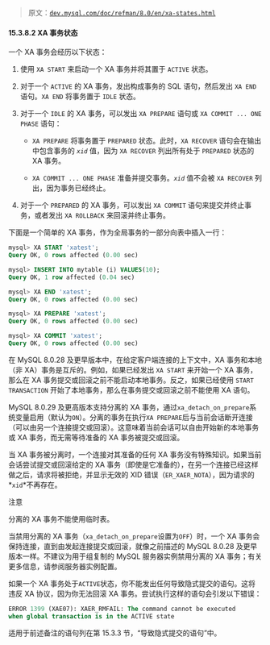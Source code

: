 > 原文：[`dev.mysql.com/doc/refman/8.0/en/xa-states.html`](https://dev.mysql.com/doc/refman/8.0/en/xa-states.html)

#### 15.3.8.2 XA 事务状态

一个 XA 事务会经历以下状态：

1.  使用 `XA START` 来启动一个 XA 事务并将其置于 `ACTIVE` 状态。

1.  对于一个 `ACTIVE` 的 XA 事务，发出构成事务的 SQL 语句，然后发出 `XA END` 语句。`XA END` 将事务置于 `IDLE` 状态。

1.  对于一个 `IDLE` 的 XA 事务，可以发出 `XA PREPARE` 语句或 `XA COMMIT ... ONE PHASE` 语句：

    +   `XA PREPARE` 将事务置于 `PREPARED` 状态。此时，`XA RECOVER` 语句会在输出中包含事务的 *`xid`* 值，因为 `XA RECOVER` 列出所有处于 `PREPARED` 状态的 XA 事务。

    +   `XA COMMIT ... ONE PHASE` 准备并提交事务。*`xid`* 值不会被 `XA RECOVER` 列出，因为事务已经终止。

1.  对于一个 `PREPARED` 的 XA 事务，可以发出 `XA COMMIT` 语句来提交并终止事务，或者发出 `XA ROLLBACK` 来回滚并终止事务。

下面是一个简单的 XA 事务，作为全局事务的一部分向表中插入一行：

```sql
mysql> XA START 'xatest';
Query OK, 0 rows affected (0.00 sec)

mysql> INSERT INTO mytable (i) VALUES(10);
Query OK, 1 row affected (0.04 sec)

mysql> XA END 'xatest';
Query OK, 0 rows affected (0.00 sec)

mysql> XA PREPARE 'xatest';
Query OK, 0 rows affected (0.00 sec)

mysql> XA COMMIT 'xatest';
Query OK, 0 rows affected (0.00 sec)
```

在 MySQL 8.0.28 及更早版本中，在给定客户端连接的上下文中，XA 事务和本地（非 XA）事务是互斥的。例如，如果已经发出 `XA START` 来开始一个 XA 事务，那么在 XA 事务提交或回滚之前不能启动本地事务。反之，如果已经使用 `START TRANSACTION` 开始了本地事务，那么在事务提交或回滚之前不能使用 XA 语句。

MySQL 8.0.29 及更高版本支持分离的 XA 事务，通过`xa_detach_on_prepare`系统变量启用（默认为`ON`）。分离的事务在执行`XA PREPARE`后与当前会话断开连接（可以由另一个连接提交或回滚）。这意味着当前会话可以自由开始新的本地事务或 XA 事务，而无需等待准备的 XA 事务被提交或回滚。

当 XA 事务被分离时，一个连接对其准备的任何 XA 事务没有特殊知识。如果当前会话尝试提交或回滚给定的 XA 事务（即使是它准备的），在另一个连接已经这样做之后，请求将被拒绝，并显示无效的 XID 错误（`ER_XAER_NOTA`），因为请求的*`xid`*不再存在。

注意

分离的 XA 事务不能使用临时表。

当禁用分离的 XA 事务（`xa_detach_on_prepare`设置为`OFF`）时，一个 XA 事务会保持连接，直到由发起连接提交或回滚，就像之前描述的 MySQL 8.0.28 及更早版本一样。不建议为用于组复制的 MySQL 服务器实例禁用分离的 XA 事务；有关更多信息，请参阅服务器实例配置。

如果一个 XA 事务处于`ACTIVE`状态，你不能发出任何导致隐式提交的语句。这将违反 XA 协议，因为你无法回滚 XA 事务。尝试执行这样的语句会引发以下错误：

```sql
ERROR 1399 (XAE07): XAER_RMFAIL: The command cannot be executed
when global transaction is in the ACTIVE state
```

适用于前述备注的语句列在第 15.3.3 节，“导致隐式提交的语句”中。
